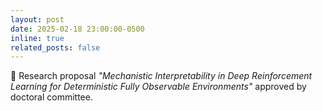 ```yaml
---
layout: post
date: 2025-02-18 23:00:00-0500
inline: true
related_posts: false
---
```


:passport_control: Research proposal <em>"Mechanistic Interpretability in Deep Reinforcement Learning for Deterministic Fully Observable Environments"</em> approved by doctoral committee.
